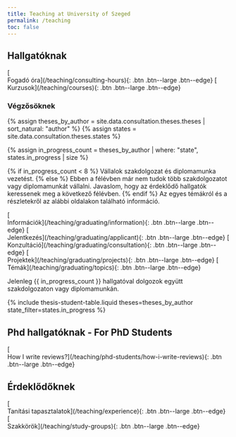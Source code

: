 ```yaml
---
title: Teaching at University of Szeged
permalink: /teaching
toc: false
---
```


## Hallgatóknak

<span class="center">
[<i class="fa-regular fa-comments"></i><br/>Fogadó óra](/teaching/consulting-hours){: .btn .btn--large .btn--edge}
[<i class="fa-solid fa-chalkboard-user"></i><br/>Kurzusok](/teaching/courses){: .btn .btn--large .btn--edge}
</span>

### Végzősöknek

{% assign theses_by_author = site.data.consultation.theses.theses | sort_natural: "author" %}
{% assign states = site.data.consultation.theses.states %}

{% assign in_progress_count = theses_by_author | where: "state", states.in_progress | size %} 

{% if in_progress_count < 8 %}
Vállalok szakdolgozat és diplomamunka vezetést.
{% else %}
Ebben a félévben már nem tudok több szakdolgozatot vagy diplomamunkát vállalni. Javaslom, hogy az érdeklődő hallgatók keressenek meg a következő félévben.
{% endif %}
Az egyes témákról és a részletekről az alábbi oldalakon található információ.

<span class="center">
[<i class="fa-solid fa-circle-info"></i><br/>Információk](/teaching/graduating/information){: .btn .btn--large .btn--edge}
[<i class="fa-regular fa-handshake"></i><br/>Jelentkezés](/teaching/graduating/applicant){: .btn .btn--large .btn--edge}
[<i class="fa-regular fa-comments"></i><br/>Konzultáció](/teaching/graduating/consultation){: .btn .btn--large .btn--edge}
[<i class="fa-solid fa-people-carry-box"></i><br/>Projektek](/teaching/graduating/projects){: .btn .btn--large .btn--edge}
[<i class="fa-solid fa-list"></i><br/>Témák](/teaching/graduating/topics){: .btn .btn--large .btn--edge}
</span>

Jelenleg {{ in_progress_count }} hallgatóval dolgozok együtt szakdolgozaton vagy diplomamunkán.

{% include thesis-student-table.liquid theses=theses_by_author state_filter=states.in_progress %}

## Phd hallgatóknak - For PhD Students

<span class="center">
[<i class="fa-solid fa-file-shield"></i><br/>How I write reviews?](/teaching/phd-students/how-i-write-reviews){: .btn .btn--large .btn--edge}
</span>


## Érdeklődőknek

<span class="center">
[<i class="fa-solid fa-brain"></i><br/>Tanítási tapasztalatok](/teaching/experience){: .btn .btn--large .btn--edge}
[<i class="fa-solid fa-hands-holding-circle"></i><br/>Szakkörök](/teaching/study-groups){: .btn .btn--large .btn--edge}
</span>
